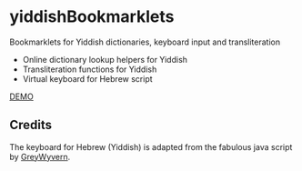 # yiddishBookmarklets
Bookmarklets for Yiddish dictionaries, keyboard input and transliteration
- Online dictionary lookup helpers for Yiddish
- Transliteration functions for Yiddish
- Virtual keyboard for Hebrew script

[DEMO](https://pod-o-mart.github.io/yiddishBookmarklets/)

Credits
-------

The keyboard for Hebrew (Yiddish) is adapted from the fabulous java script by [GreyWyvern](http://www.greywyvern.com/code/javascript/keyboard).
